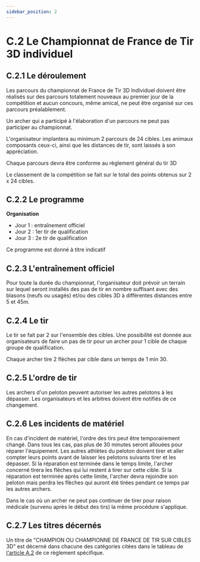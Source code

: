 ```yaml
---
sidebar_position: 2
---
```


# C.2 Le Championnat de France de Tir 3D individuel

## C.2.1 Le déroulement

Les parcours du championnat de France de Tir 3D Individuel doivent être réalisés sur des parcours totalement nouveaux au premier jour de la compétition et aucun concours, même amical, ne peut être organisé sur ces parcours préalablement.

Un archer qui a participé à l'élaboration d'un parcours ne peut pas participer au championnat.

L'organisateur implantera au minimum 2 parcours de 24 cibles. Les animaux composants ceux-ci, ainsi que les distances de tir, sont laissés à son appréciation.

Chaque parcours devra être conforme au règlement général du tir 3D

Le classement de la compétition se fait sur le total des points obtenus sur 2 x 24 cibles.

## C.2.2 Le programme

**Organisation**

- Jour 1 : entraînement officiel
- Jour 2 : 1er tir de qualification
- Jour 3 : 2e tir de qualification

Ce programme est donné à titre indicatif

## C.2.3 L'entraînement officiel

Pour toute la durée du championnat, l'organisateur doit prévoir un terrain sur lequel seront installés des pas de tir en nombre suffisant avec des blasons (neufs ou usagés) et/ou des cibles 3D à différentes distances entre 5 et 45m.

## C.2.4 Le tir

Le tir se fait par 2 sur l'ensemble des cibles. Une possibilité est donnée aux organisateurs de faire un pas de tir pour un archer pour 1 cible de chaque groupe de qualification.

Chaque archer tire 2 flèches par cible dans un temps de 1 min 30.

## C.2.5 L'ordre de tir

Les archers d'un peloton peuvent autoriser les autres pelotons à les dépasser. Les organisateurs et les arbitres doivent être notifiés de ce changement.

## C.2.6 Les incidents de matériel

En cas d'incident de matériel, l'ordre des tirs peut être temporairement changé. Dans tous les cas, pas plus de 30 minutes seront allouées pour réparer l'équipement. Les autres athlètes du peloton doivent tirer et aller compter leurs points avant de laisser les pelotons suivants tirer et les dépasser. Si la réparation est terminée dans le temps limite, l'archer concerné tirera les flèches qui lui restent à tirer sur cette cible. Si la réparation est terminée après cette limite, l'archer devra rejoindre son peloton mais perdra les flèches qui auront été tirées pendant ce temps par les autres archers.

Dans le cas où un archer ne peut pas continuer de tirer pour raison médicale (survenu après le début des tirs) la même procédure s'applique.

## C.2.7 Les titres décernés

Un titre de "CHAMPION OU CHAMPIONNE DE FRANCE DE TIR SUR CIBLES 3D" est décerné dans
chacune des catégories citées dans le tableau de [l'article A.2](/reglements/II/6/A/2/) de ce règlement spécifique.
